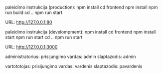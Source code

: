 paleidimo instrukcija (production):
npm install
cd frontend
npm install
npm run build
cd ..
npm run start

URL:
http://127.0.0.1:80

paleidimo instrukcija (develompment):
npm install
cd frontend
npm install
start npm run start
cd ..
npm run start

URL:
http://127.0.0.1:3000


administratorius:
    prisijungimo vardas:
    admin
    slaptazodis:
    admin

vartototojas:
    prisijungimo vardas:
    vardenis
    slaptazodis:
    pavardenis